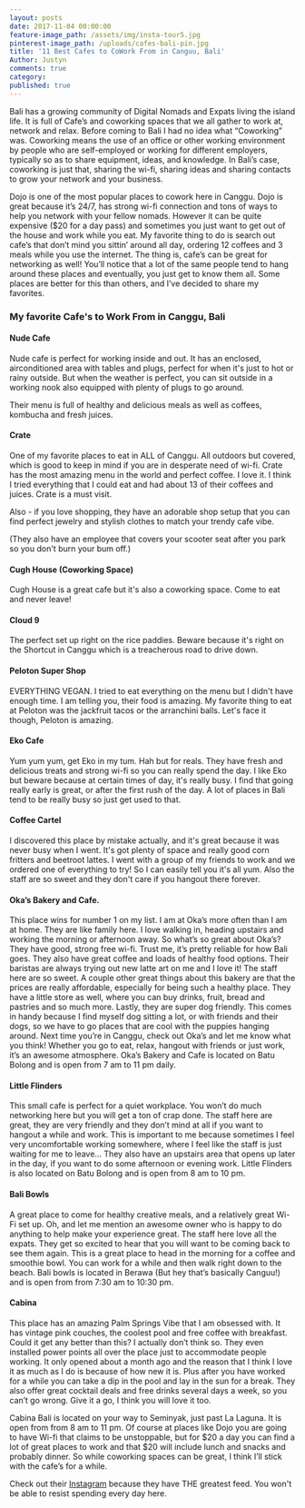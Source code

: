 ```yaml
---
layout: posts
date: 2017-11-04 00:00:00
feature-image_path: /assets/img/insta-tour5.jpg
pinterest-image_path: /uploads/cafes-bali-pin.jpg
title: '11 Best Cafes to CoWork From in Canguu, Bali'
Author: Justyn
comments: true
category:
published: true
---
```


Bali has a growing community of Digital Nomads and Expats living the island life. It is full of Cafe’s and coworking spaces that we all gather to work at, network and relax. Before coming to Bali I had no idea what “Coworking” was. Coworking means the use of an office or other working environment by people who are self-employed or working for different employers, typically so as to share equipment, ideas, and knowledge. In Bali’s case, coworking is just that, sharing the wi-fi, sharing ideas and sharing contacts to grow your network and your business.

Dojo is one of the most popular places to cowork here in Canggu. Dojo is great because it’s 24/7, has strong wi-fi connection and tons of ways to help you network with your fellow nomads. However it can be quite expensive ($20 for a day pass) and sometimes you just want to get out of the house and work while you eat. My favorite thing to do is search out cafe’s that don’t mind you sittin’ around all day, ordering 12 coffees and 3 meals while you use the internet. The thing is, cafe’s can be great for networking as well! You’ll notice that a lot of the same people tend to hang around these places and eventually, you just get to know them all. Some places are better for this than others, and I’ve decided to share my favorites.

### My favorite Cafe's to Work From in Canggu, Bali

#### Nude Cafe

Nude cafe is perfect for working inside and out. It has an enclosed, airconditioned area with tables and plugs, perfect for when it's just to hot or rainy outside. But when the weather is perfect, you can sit outside in a working nook also equipped with plenty of plugs to go around.&nbsp;

Their menu is full of healthy and delicious meals as well as coffees, kombucha and fresh juices.&nbsp;

#### Crate&nbsp;

One of my favorite places to eat in ALL of Canggu. All outdoors but covered, which is good to keep in mind if you are in desperate need of wi-fi. Crate has the most amazing menu in the world and perfect coffee. I love it. I think I tried everything that I could eat and had about 13 of their coffees and juices. Crate is a must visit.&nbsp;

Also - if you love shopping, they have an adorable shop setup that you can find perfect jewelry and stylish clothes to match your trendy cafe vibe.&nbsp;

(They also have an employee that covers your scooter seat after you park so you don't burn your bum off.)

#### Cugh House (Coworking Space)

Cugh House is a great cafe but it's also a coworking space. Come to eat and never leave!&nbsp;

#### Cloud 9&nbsp;

The perfect set up right on the rice paddies. Beware because it's right on the Shortcut in Canggu which is a treacherous road to drive down.&nbsp;

#### Peloton Super Shop

EVERYTHING VEGAN. I tried to eat everything on the menu but I didn't have enough time. I am telling you, their food is amazing. My favorite thing to eat at Peloton was the jackfruit tacos or the arranchini balls. Let's face it though, Peloton is amazing.&nbsp;

#### Eko Cafe

Yum yum yum, get Eko in my tum. Hah but for reals. They have fresh and delicious treats and strong wi-fi so you can really spend the day. I like Eko but beware because at certain times of day, it's really busy. I find that going really early is great, or after the first rush of the day. A lot of places in Bali tend to be really busy so just get used to that.&nbsp;&nbsp;

#### Coffee Cartel

I discovered this place by mistake actually, and it's great because it was never busy when I went. It's got plenty of space and really good corn fritters and beetroot lattes. I went with a group of my friends to work and we ordered one of everything to try! So I can easily tell you it's all yum. Also the staff are so sweet and they don't care if you hangout there forever.

#### Oka’s Bakery and Cafe.

This place wins for number 1 on my list. I am at Oka’s more often than I am at home. They are like family here. I love walking in, heading upstairs and working the morning or afternoon away. So what’s so great about Oka’s? They have good, strong free wi-fi. Trust me, it’s pretty reliable for how Bali goes. They also have great coffee and loads of healthy food options. Their baristas are always trying out new latte art on me and I love it! The staff here are so sweet. A couple other great things about this bakery are that the prices are really affordable, especially for being such a healthy place. They have a little store as well, where you can buy drinks, fruit, bread and pastries and so much more. Lastly, they are super dog friendly. This comes in handy because I find myself dog sitting a lot, or with friends and their dogs, so we have to go places that are cool with the puppies hanging around. Next time you’re in Canggu, check out Oka’s and let me know what you think! Whether you go to eat, relax, hangout with friends or just work, it’s an awesome atmosphere. Oka’s Bakery and Cafe is located on Batu Bolong and is open from 7 am to 11 pm daily.

#### Little Flinders

This small cafe is perfect for a quiet workplace. You won’t do much networking here but you will get a ton of crap done. The staff here are great, they are very friendly and they don’t mind at all if you want to hangout a while and work. This is important to me because sometimes I feel very uncomfortable working somewhere, where I feel like the staff is just waiting for me to leave… They also have an upstairs area that opens up later in the day, if you want to do some afternoon or evening work. Little Flinders is also located on Batu Bolong and is open from 8 am to 10 pm.

#### Bali Bowls

A great place to come for healthy creative meals, and a relatively great Wi-Fi set up. Oh, and let me mention an awesome owner who is happy to do anything to help make your experience great. The staff here love all the expats. They get so excited to hear that you will want to be coming back to see them again. This is a great place to head in the morning for a coffee and smoothie bowl. You can work for a while and then walk right down to the beach. Bali bowls is located in Berawa (But hey that’s basically Canguu!) and is open from from 7:30 am to 10:30 pm.

#### Cabina

This place has an amazing Palm Springs Vibe that I am obsessed with. It has vintage pink couches, the coolest pool and free coffee with breakfast. Could it get any better than this? I actually don’t think so. They even installed power points all over the place just to accommodate people working. It only opened about a month ago and the reason that I think I love it as much as I do is because of how new it is. Plus after you have worked for a while you can take a dip in the pool and lay in the sun for a break. They also offer great cocktail deals and free drinks several days a week, so you can’t go wrong. Give it a go, I think you will love it too.

Cabina Bali is located on your way to Seminyak, just past La Laguna. It is open from from 8 am to 11 pm. Of course at places like Dojo you are going to have Wi-fi that claims to be unstoppable, but for $20 a day you can find a lot of great places to work and that $20 will include lunch and snacks and probably dinner. So while coworking spaces can be great, I think I’ll stick with the cafe’s for a while.

Check out their [ Instagram](https://www.instagram.com/cabinabali/) because they have THE greatest feed. You won't be able to resist spending every day here.
